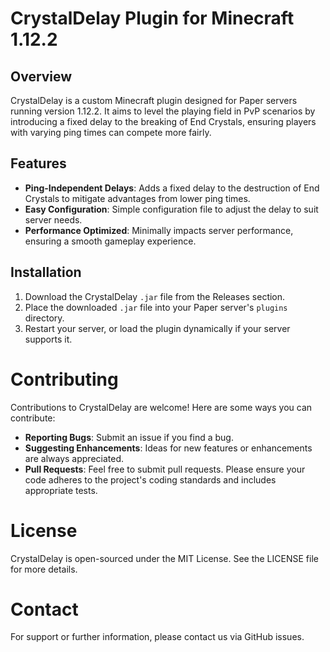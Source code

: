 # CrystalDelay Plugin for Minecraft 1.12.2

## Overview
CrystalDelay is a custom Minecraft plugin designed for Paper servers running version 1.12.2. It aims to level the playing field in PvP scenarios by introducing a fixed delay to the breaking of End Crystals, ensuring players with varying ping times can compete more fairly.

## Features
- **Ping-Independent Delays**: Adds a fixed delay to the destruction of End Crystals to mitigate advantages from lower ping times.
- **Easy Configuration**: Simple configuration file to adjust the delay to suit server needs.
- **Performance Optimized**: Minimally impacts server performance, ensuring a smooth gameplay experience.

## Installation
1. Download the CrystalDelay `.jar` file from the Releases section.
2. Place the downloaded `.jar` file into your Paper server's `plugins` directory.
3. Restart your server, or load the plugin dynamically if your server supports it.

# Contributing
Contributions to CrystalDelay are welcome! Here are some ways you can contribute:
- **Reporting Bugs**: Submit an issue if you find a bug.
- **Suggesting Enhancements**: Ideas for new features or enhancements are always appreciated.
- **Pull Requests**: Feel free to submit pull requests. Please ensure your code adheres to the project's coding standards and includes appropriate tests.

# License
CrystalDelay is open-sourced under the MIT License. See the LICENSE file for more details.

# Contact
For support or further information, please contact us via GitHub issues.
